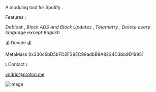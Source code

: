  A modding tool for Spotify .

Features :


𝘋𝘦𝘣𝘭𝘰𝘢𝘵 , 𝘉𝘭𝘰𝘤𝘬 𝘈𝘋𝘚 𝘢𝘯𝘥 𝘉𝘭𝘰𝘤𝘬 𝘜𝘱𝘥𝘢𝘵𝘦𝘴 , 𝘛𝘦𝘭𝘦𝘮𝘦𝘵𝘳𝘺 , 𝘋𝘦𝘭𝘦𝘵𝘦 𝘦𝘷𝘦𝘳𝘺 𝘭𝘢𝘯𝘨𝘶𝘢𝘨𝘦 𝘦𝘹𝘤𝘦𝘱𝘵 𝘌𝘯𝘨𝘭𝘪𝘴𝘩




                     
💰 Donate 💰

MetaMask 0x330c6bD5bFD2F39EC99adbB8A8234D3bb9D19951 





📞 Contact 📞

xndrip@proton.me



![image](https://user-images.githubusercontent.com/72382686/230848658-9d5047d8-05bf-44a8-975f-d5277d21f7bc.png)
